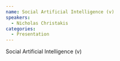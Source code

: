 ```yaml
--- 
name: Social Artificial Intelligence (v)
speakers: 
  - Nicholas Christakis
categories:
  - Presentation
---
```


Social Artificial Intelligence (v)